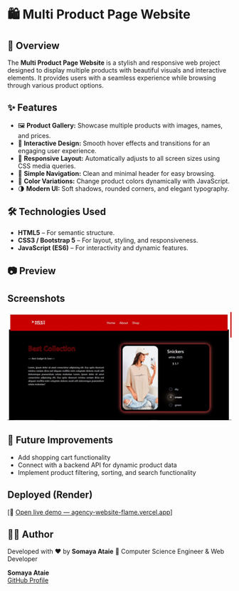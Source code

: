 # 🛍️ Multi Product Page Website

## 📖 Overview

The **Multi Product Page Website** is a stylish and responsive web project designed to display multiple products with beautiful visuals and interactive elements. It provides users with a seamless experience while browsing through various product options.

## ✨ Features

* 🖼️ **Product Gallery:** Showcase multiple products with images, names, and prices.
* 🎨 **Interactive Design:** Smooth hover effects and transitions for an engaging user experience.
* 📱 **Responsive Layout:** Automatically adjusts to all screen sizes using CSS media queries.
* 🧭 **Simple Navigation:** Clean and minimal header for easy browsing.
* 🧩 **Color Variations:** Change product colors dynamically with JavaScript.
* 🌗 **Modern UI:** Soft shadows, rounded corners, and elegant typography.

## 🛠️ Technologies Used

* **HTML5** – For semantic structure.
* **CSS3 / Bootstrap 5** – For layout, styling, and responsiveness.
* **JavaScript (ES6)** – For interactivity and dynamic features.



## 📷 Preview
## Screenshots
![Landing Page Desktop](images/screen.JPG)

## 🚀 Future Improvements

* Add shopping cart functionality
* Connect with a backend API for dynamic product data
* Implement product filtering, sorting, and search functionality


##  Deployed (Render)

[🔗 [Open live demo — agency-website-flame.vercel.app](https://agencywebsite-cudb.vercel.app/)]

## 👩‍💻 Author

Developed with ❤️ by **Somaya Ataie**
💼 Computer Science Engineer & Web Developer

**Somaya Ataie**  
[GitHub Profile](https://github.com/somayaataee)
